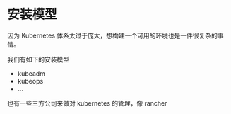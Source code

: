 # 安装模型

因为 Kubernetes 体系太过于庞大，想构建一个可用的环境也是一件很复杂的事情。

我们有如下的安装模型

* kubeadm
* kubeops
* ...


也有一些三方公司来做对 kubernetes 的管理，像 rancher

